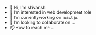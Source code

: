 - 👋 Hi, I’m shivansh
- 👀 I’m interested in web development  role
- 🌱 I’m currentlyworking on react js. 
- 💞️ I’m looking to collaborate on ...
- 📫 How to reach me ...

<!---
shivanshweb/shivanshweb is a ✨ special ✨ repository because its `README.md` (this file) appears on your GitHub profile.
You can click the Preview link to take a look at your changes.
--->

